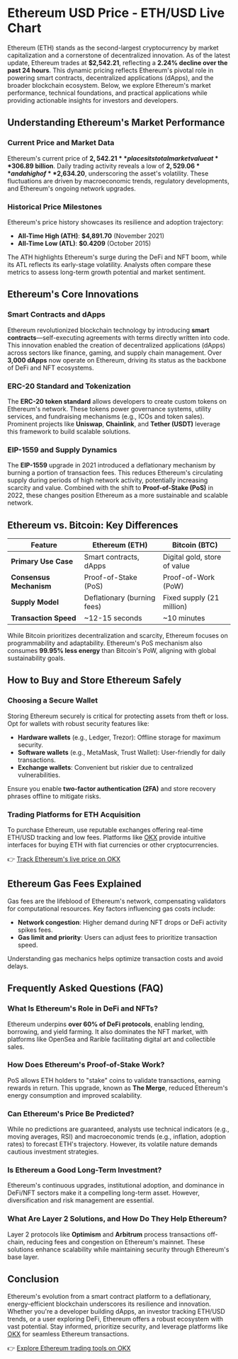 # Ethereum USD Price - ETH/USD Live Chart  

Ethereum (ETH) stands as the second-largest cryptocurrency by market capitalization and a cornerstone of decentralized innovation. As of the latest update, Ethereum trades at **$2,542.21**, reflecting a **2.24% decline over the past 24 hours**. This dynamic pricing reflects Ethereum's pivotal role in powering smart contracts, decentralized applications (dApps), and the broader blockchain ecosystem. Below, we explore Ethereum's market performance, technical foundations, and practical applications while providing actionable insights for investors and developers.  

## Understanding Ethereum's Market Performance  

### Current Price and Market Data  
Ethereum's current price of **$2,542.21** places its total market value at **$306.89 billion**. Daily trading activity reveals a low of **$2,529.06** and a high of **$2,634.20**, underscoring the asset's volatility. These fluctuations are driven by macroeconomic trends, regulatory developments, and Ethereum's ongoing network upgrades.  

### Historical Price Milestones  
Ethereum's price history showcases its resilience and adoption trajectory:  
- **All-Time High (ATH)**: **$4,891.70** (November 2021)  
- **All-Time Low (ATL)**: **$0.4209** (October 2015)  

The ATH highlights Ethereum's surge during the DeFi and NFT boom, while its ATL reflects its early-stage volatility. Analysts often compare these metrics to assess long-term growth potential and market sentiment.  

## Ethereum's Core Innovations  

### Smart Contracts and dApps  
Ethereum revolutionized blockchain technology by introducing **smart contracts**—self-executing agreements with terms directly written into code. This innovation enabled the creation of decentralized applications (dApps) across sectors like finance, gaming, and supply chain management. Over **3,000 dApps** now operate on Ethereum, driving its status as the backbone of DeFi and NFT ecosystems.  

### ERC-20 Standard and Tokenization  
The **ERC-20 token standard** allows developers to create custom tokens on Ethereum's network. These tokens power governance systems, utility services, and fundraising mechanisms (e.g., ICOs and token sales). Prominent projects like **Uniswap**, **Chainlink**, and **Tether (USDT)** leverage this framework to build scalable solutions.  

### EIP-1559 and Supply Dynamics  
The **EIP-1559** upgrade in 2021 introduced a deflationary mechanism by burning a portion of transaction fees. This reduces Ethereum's circulating supply during periods of high network activity, potentially increasing scarcity and value. Combined with the shift to **Proof-of-Stake (PoS)** in 2022, these changes position Ethereum as a more sustainable and scalable network.  

## Ethereum vs. Bitcoin: Key Differences  

| Feature                | Ethereum (ETH)                | Bitcoin (BTC)               |  
|------------------------|-------------------------------|-----------------------------|  
| **Primary Use Case**   | Smart contracts, dApps        | Digital gold, store of value|  
| **Consensus Mechanism**| Proof-of-Stake (PoS)          | Proof-of-Work (PoW)         |  
| **Supply Model**       | Deflationary (burning fees)   | Fixed supply (21 million)   |  
| **Transaction Speed**  | ~12-15 seconds                 | ~10 minutes                 |  

While Bitcoin prioritizes decentralization and scarcity, Ethereum focuses on programmability and adaptability. Ethereum's PoS mechanism also consumes **99.95% less energy** than Bitcoin's PoW, aligning with global sustainability goals.  

## How to Buy and Store Ethereum Safely  

### Choosing a Secure Wallet  
Storing Ethereum securely is critical for protecting assets from theft or loss. Opt for wallets with robust security features like:  
- **Hardware wallets** (e.g., Ledger, Trezor): Offline storage for maximum security.  
- **Software wallets** (e.g., MetaMask, Trust Wallet): User-friendly for daily transactions.  
- **Exchange wallets**: Convenient but riskier due to centralized vulnerabilities.  

Ensure you enable **two-factor authentication (2FA)** and store recovery phrases offline to mitigate risks.  

### Trading Platforms for ETH Acquisition  
To purchase Ethereum, use reputable exchanges offering real-time ETH/USD tracking and low fees. Platforms like [OKX](https://bit.ly/okx-bonus) provide intuitive interfaces for buying ETH with fiat currencies or other cryptocurrencies.  

👉 [Track Ethereum's live price on OKX](https://bit.ly/okx-bonus)  

## Ethereum Gas Fees Explained  
Gas fees are the lifeblood of Ethereum's network, compensating validators for computational resources. Key factors influencing gas costs include:  
- **Network congestion**: Higher demand during NFT drops or DeFi activity spikes fees.  
- **Gas limit and priority**: Users can adjust fees to prioritize transaction speed.  

Understanding gas mechanics helps optimize transaction costs and avoid delays.  

## Frequently Asked Questions (FAQ)  

### What Is Ethereum's Role in DeFi and NFTs?  
Ethereum underpins **over 60% of DeFi protocols**, enabling lending, borrowing, and yield farming. It also dominates the NFT market, with platforms like OpenSea and Rarible facilitating digital art and collectible sales.  

### How Does Ethereum's Proof-of-Stake Work?  
PoS allows ETH holders to "stake" coins to validate transactions, earning rewards in return. This upgrade, known as **The Merge**, reduced Ethereum's energy consumption and improved scalability.  

### Can Ethereum's Price Be Predicted?  
While no predictions are guaranteed, analysts use technical indicators (e.g., moving averages, RSI) and macroeconomic trends (e.g., inflation, adoption rates) to forecast ETH's trajectory. However, its volatile nature demands cautious investment strategies.  

### Is Ethereum a Good Long-Term Investment?  
Ethereum's continuous upgrades, institutional adoption, and dominance in DeFi/NFT sectors make it a compelling long-term asset. However, diversification and risk management are essential.  

### What Are Layer 2 Solutions, and How Do They Help Ethereum?  
Layer 2 protocols like **Optimism** and **Arbitrum** process transactions off-chain, reducing fees and congestion on Ethereum's mainnet. These solutions enhance scalability while maintaining security through Ethereum's base layer.  

## Conclusion  
Ethereum's evolution from a smart contract platform to a deflationary, energy-efficient blockchain underscores its resilience and innovation. Whether you're a developer building dApps, an investor tracking ETH/USD trends, or a user exploring DeFi, Ethereum offers a robust ecosystem with vast potential. Stay informed, prioritize security, and leverage platforms like [OKX](https://bit.ly/okx-bonus) for seamless Ethereum transactions.  

👉 [Explore Ethereum trading tools on OKX](https://bit.ly/okx-bonus)  

